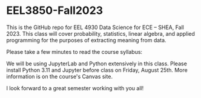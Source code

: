 # EEL3850-Fall2023

This is the GitHub repo for EEL 4930 Data Science for ECE – SHEA, Fall 2023. This class will cover probability, statistics, linear algebra, and applied programming for the purposes of extracting meaning from data.

Please take a few minutes to read the course syllabus: 

We will be using JupyterLab and Python extensively in this class. Please install Python 3.11 and Jupyter before class on Friday, August 25th. More information is on the course's Canvas site.

I look forward to a great semester working with you all!

